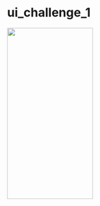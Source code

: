 # ui_challenge_1
 
<img src="https://user-images.githubusercontent.com/41122178/136807786-d2adcfb5-906e-4977-a67b-81a2a62f772b.png" width="200" height="400">
